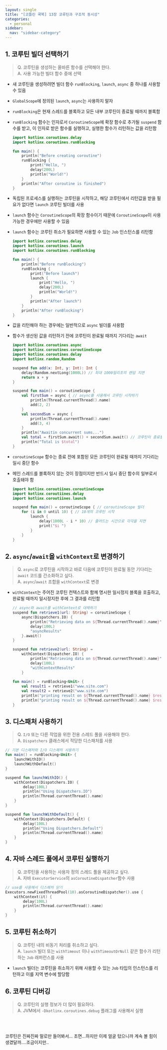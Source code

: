 ```yaml
---
layout: single
title: "[코틀린 쿡북] 13장 코루틴과 구조적 동시성"
categories:
  - personal
sidebar:
  nav: "sidebar-category"
---
```


## 1. 코루틴 빌더 선택하기
> Q. 코루틴을 생성하는 올바른 함수를 선택해야 한다. <br />
> A. 사용 가능한 빌더 함수 중에 선택

- 새 코루틴을 생성하려면 빌더 함수 `runBlocking`, `launch`, `async` 중 하나를 사용할 수 있음
- `GlobalScope`에 정의된 `launch`, `async`는 사용하지 말자
- `runBlocking`은 현재 스레드를 블록하고 모든 내부 코루틴이 종료될 때까지 블록함
- `runBlocking` 함수는 인자로서 `CoroutineScope`에 확장 함수로 추가될 `suspend` 함수를 받고, 이 인자로 받은 함수를 실행하고, 실행한 함수가 리턴하는 값을 리턴함

    ``` kotlin
    import kotlinx.coroutines.delay
    import kotlinx.coroutines.runBlocking

    fun main() {
        println("Before creating coroutine")
        runBlocking {
            print("Hello, ")
            delay(200L)
            println("World!")
        }
        println("After coroutine is finished")
    }
    ```

- 독립된 프로세스를 실행하는 코루틴을 시작하고, 해당 코루틴에서 리턴값을 받을 필요가 없다면 `launch` 코루틴 빌더를 사용
- `launch` 함수는 `CoroutineScope`의 확장 함수이기 때문에 `CoroutineScope`이 사용 가능한 경우에만 사용할 수 있음
- `launch` 함수는 코루틴 취소가 필요하면 사용할 수 있는 `Job` 인스턴스를 리턴함

    ```kotlin
    import kotlinx.coroutines.delay
    import kotlinx.coroutines.launch
    import kotlinx.coroutines.runBlocking

    fun main() {
        println("Before runBlocking")
        runBlocking {
            print("Before launch")
            launch {
                print("Hello, ")
                delay(200L)
                println("World!")
            }
            println("After launch")
        }
        println("After runBlocking")
    }
    ```

- 값을 리턴해야 하는 경우에는 일반적으로 `async` 빌더를 사용함
- 함수가 생산된 값을 리턴하기 전에 코루틴이 완료될 때까지 기다리는 `await` 

    ``` kotlin
    import kotlinx.coroutines.async
    import kotlinx.coroutines.coroutineScope
    import kotlinx.coroutines.delay
    import kotlinx.random,Random

    suspend fun add(x: Int, y: Int): Int {
        delay(Random.nextLong(1000L)) // 최대 1000밀리초의 랜덤 지연
        return x + y
    }

    suspend fun main() = coroutineScope { 
        val firstSum = async { // async를 사용해서 코루틴 시작하기
            println(Thread.currentThread().name)
            add(2, 2)
        }
        val secondSum = async {
            println(Thread.currentThread().name)
            add(3, 4)
        }
        println("Awaitin concurrent sums...")
        val total = firstSum.await() + secondSum.await() // 코루틴이 종료될 때까지 블록하기 위해서 await 호출
        println("Total is $total")
    }
    ```

- `coroutineScope` 함수는 종료 전에 포함된 모든 코루틴이 완료될 때까지 기다리는 일시 중단 함수
- 메인 스레드를 블록하지 않는 것이 장점이지만 반드시 일시 중단 함수의 일부로서 호출돼야 함

    ``` kotlin
    import kotlinx.coroutiines.coroutineScope
    import kotlinx.coroutiines.delay
    import kotlinx.coroutiines.launch

    suspend fun main() = coroutineScope { // coroutineScope 빌더
        for (i in 0 until 10) { // 10개의 코루틴 시작
            launch {
                delay(1000L - i * 10) // 줄어드는 시간으로 각각을 지연
                print("$i ")
            }
        }
    }
    ```

## 2. `async`/`await`을 `withContext`로 변경하기
> Q. `async`로 코루틴을 시작하고 바로 다음에 코루틴이 완료될 동안 기다리는 `await` 코드를 간소화하고 싶다.<br />
> A. `async`/`await` 조합을 `withContext`로 변경

- `withContext`는 주어진 코루틴 컨텍스트와 함께 명시한 일시정지 블록을 호출하고, 완료될 때까지 일시정지한 후에 그 결과를 리턴함

    ``` kotlin
    // async와 await를 withContext로 대체하기
    suspend fun retrieve1(url: String) = coroutineScope {
        async(Dispatchers.IO) {
            println("Retrieving data on ${Thread.currentThread().name}")
            delay(100L)
            "asyncResults"
        }.await()
    }

    suspend fun retrieve2(url: String) =
        withContext(Dispatcher.IO) {
            println("Retrieving data on ${Thread.currentThread().name}")
            delay(100L)
            "withContextResults"
        }
        
    fun main() = runBlocking<Unit> {
        val result1 = retrieve1("www.site.com")
        val result2 = retrieve2("www.site.com")
        println("printing result on ${Thread.currentThread().name} $result1")
        println("printing result on ${Thread.currentThread().name} $result2")
    }
    ```

## 3. 디스패처 사용하기
> Q. `I/O` 또는 다른 작업을 위한 전용 스레드  풀을 사용해야 한다.<br />
> A. `Dispatchers` 클래스에서 적당한 디스패처를 사용

``` kotlin
// 기본 디스패처와 I/O 디스패처 사용하기
fun main() = runBlocking<Unit> {
    launchWithIO()
    launchWithDefault()
}

suspend fun launchWithIO() {
    withContext(Dispatchers.IO) {
        delay(100L)
        println("Using Dispatchers.IO")
        println(Thread.currentThread().name)
    }
}

suspend fun launchWithDefault() {
    withContext(Dispatchers.Default) {
        delay(100L)
        println("Using Dispatchers.Default")
        println(Thread.currentThread().name)
    }
}
```
 
## 4. 자바 스레드 풀에서 코루틴 실행하기
> Q. 코루틴을 사용하는 사용자 정의 스레드 풀을 제공하고 싶다.<br />
> A. 자바 `ExecutorService`의 `asCoroutineDispatcher`함수 사용

``` kotlin
// use를 사용해서 디스패처 닫기
Executors.newFixedThreadPool(10).asCoroutineDispatcher().use {
    withContext(it) {
        delay(100L)
        println(Thread.currentThread().name)
    }
}
```

## 5. 코루틴 취소하기
> Q. 코루틴 내의 비동기 처리를 취소하고 싶다.<br />
> A. `launch` 빌더 또는 `withTimeout` 이나 `withTimeoutOrNull` 같은 함수가 리턴하는 `Job` 래퍼런스를 사용

- `launch` 빌더는 코루틴을 취소하기 위해 사용할 수 있는 `Job` 타입의 인스턴스를 리턴하고 이를 지역 변수에 할당함
 
## 6. 코루틴 디버깅
> Q. 코루틴의 실행 정보가 더 많이 필요하다.<br />
> A. JVM에서 `-Dkotlinx.coroutines.debug` 플래그를 사용해서 실행

<br />
<br />

코루틴은 진짜진짜 말로만 들어봐서... 초면...하지만 이제 얼굴 텄으니까 계속 볼 힘이 생겼달까....조금이지만..
